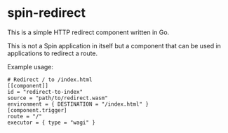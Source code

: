 # spin-redirect

This is a simple HTTP redirect component written in Go.

This is not a Spin application in itself but a component that can be used in applications to redirect a route.

Example usage:

```
# Redirect / to /index.html
[[component]]
id = "redirect-to-index"
source = "path/to/redirect.wasm"
environment = { DESTINATION = "/index.html" }
[component.trigger]
route = "/"
executor = { type = "wagi" }
```
